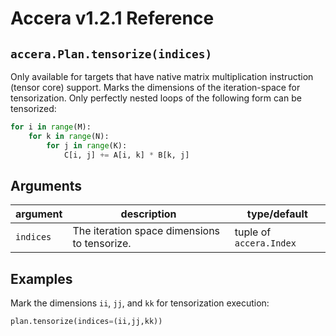 [//]: # (Project: Accera)
[//]: # (Version: v1.2.1)

# Accera v1.2.1 Reference

## `accera.Plan.tensorize(indices)`
Only available for targets that have native matrix multiplication instruction (tensor core) support. Marks the dimensions of the iteration-space for tensorization. Only perfectly nested loops of the following form can be tensorized:


```python
for i in range(M):
    for k in range(N):
        for j in range(K):
            C[i, j] += A[i, k] * B[k, j]
```

## Arguments

argument | description | type/default
--- | --- | ---
`indices` | The iteration space dimensions to tensorize. | tuple of `accera.Index`

## Examples

Mark the dimensions `ii`, `jj`, and `kk` for tensorization execution:

```python
plan.tensorize(indices=(ii,jj,kk))
```

<div style="page-break-after: always;"></div>
